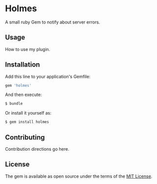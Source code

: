 # Holmes
A small ruby Gem to notify about server errors.

## Usage
How to use my plugin.

## Installation
Add this line to your application's Gemfile:

```ruby
gem 'holmes'
```

And then execute:
```bash
$ bundle
```

Or install it yourself as:
```bash
$ gem install holmes
```

## Contributing
Contribution directions go here.

## License
The gem is available as open source under the terms of the [MIT License](http://opensource.org/licenses/MIT).
